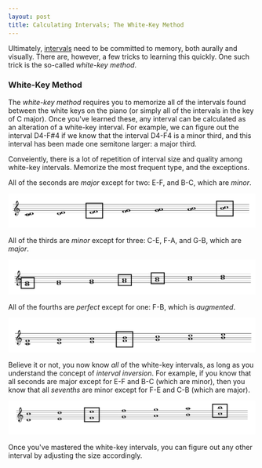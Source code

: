 ```yaml
---
layout: post
title: Calculating Intervals; The White-Key Method
---
```


Ultimately, [intervals](intervals.html) need to be committed to memory, both aurally and visually. There are, however, a few tricks to learning this quickly. One such trick is the so-called _white-key method_.

### White-Key Method

The _white-key method_ requires you to memorize all of the intervals found between the white keys on the piano (or simply all of the intervals in the key of C major). Once you've learned these, any interval can be calculated as an alteration of a white-key interval. For example, we can figure out the interval D4-F#4 if we know that the interval D4-F4 is a minor third, and this interval has been made one semitone larger: a major third.

Conveiently, there is a lot of repetition of interval size and quality among white-key intervals. Memorize the most frequent type, and the exceptions.

All of the seconds are _major_ except for two: E-F, and B-C, which are _minor_.

<img src="Graphics/intervals/wnm-seconds.png">

All of the thirds are _minor_ except for three: C-E, F-A, and G-B, which are _major_.

<img src="Graphics/intervals/wnm-thirds.png">

All of the fourths are _perfect_ except for one: F-B, which is _augmented_.

<img src="Graphics/intervals/wnm-fourths.png">

Believe it or not, you now know _all_ of the white-key intervals, as long as you understand the concept of _interval inversion_. For example, if you know that all seconds are major except for E-F and B-C (which are minor), then you know that all _sevenths_ are minor except for F-E and C-B (which are major).

<img src="Graphics/intervals/wnm-sevenths.png">

Once you've mastered the white-key intervals, you can figure out any other interval by adjusting the size accordingly.
